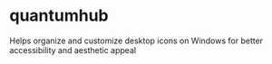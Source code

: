 # quantumhub
Helps organize and customize desktop icons on Windows for better accessibility and aesthetic appeal
